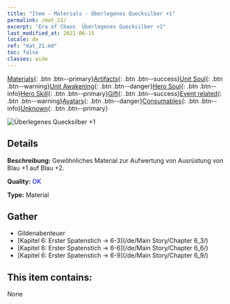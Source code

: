 ```yaml
---
title: "Item - Materials - Überlegenes Quecksilber +1"
permalink: /mat_21/
excerpt: "Era of Chaos  Überlegenes Quecksilber +1"
last_modified_at: 2021-06-15
locale: de
ref: "mat_21.md"
toc: false
classes: wide
---
```

 [Materials](/ItemsDE/){: .btn .btn--primary}[Artifacts](/ItemsDE/Artifacts/){: .btn .btn--success}[Unit Soul](/ItemsDE/UnitSoul/){: .btn .btn--warning}[Unit Awakening](/ItemsDE/UnitAwakening/){: .btn .btn--danger}[Hero Soul](/ItemsDE/HeroSoul/){: .btn .btn--info}[Hero Skill](/ItemsDE/HeroSkill/){: .btn .btn--primary}[Gift](/ItemsDE/Gift/){: .btn .btn--success}[Event related](/ItemsDE/Events/){: .btn .btn--warning}[Avatars](/ItemsDE/Avatars/){: .btn .btn--danger}[Consumables](/ItemsDE/Consumables/){: .btn .btn--info}[Unknown](/ItemsDE/Unknown/){: .btn .btn--primary}

 ![Überlegenes Quecksilber +1](/images/t/i_cailiao_shuiyin1.png)

## Details
 **Beschreibung:** Gewöhnliches Material zur Aufwertung von Ausrüstung von Blau +1 auf Blau +2.

 **Quality:** <span style="color: #0000CD">OK</span>

 **Type:** Material

## Gather

*    Gildenabenteuer 
*    [Kapitel 6: Erster Spatenstich -> 6-3](/de/Main Story/Chapter 6_3/) 
*    [Kapitel 6: Erster Spatenstich -> 6-6](/de/Main Story/Chapter 6_6/) 
*    [Kapitel 6: Erster Spatenstich -> 6-9](/de/Main Story/Chapter 6_9/) 

## This item contains:

  None

